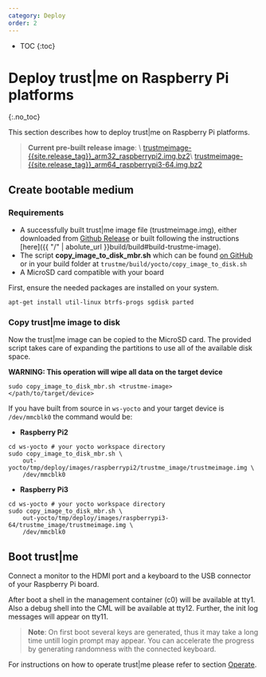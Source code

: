 ```yaml
---
category: Deploy
order: 2
---
```

- TOC
{:toc}

# Deploy trust\|me on Raspberry Pi platforms
{:.no_toc}

This section describes how to deploy trust\|me on Raspberry Pi platforms.

> **Current pre-built release image**: \\
[trustmeimage-{{site.release_tag}}_arm32_raspberrypi2.img.bz2]({{site.githuborg}}/{{site.repository}}/releases/download/{{site.release_tag}}/trustmeimage-{{site.release_tag}}_arm32_raspberrypi2.img.bz2)\\
[trustmeimage-{{site.release_tag}}_arm64_raspberrypi3-64.img.bz2]({{site.githuborg}}/{{site.repository}}/releases/download/{{site.release_tag}}/trustmeimage-{{site.release_tag}}_arm64_raspberrypi3-64.img.bz2)

## Create bootable medium

### Requirements
* A successfully built trust\|me image file (trustmeimage.img), either downloaded from [Github Release]({{site.githuborg}}/{{site.repository}}/releases/tag/{{site.release_tag}}) or built following the instructions [here]({{ "/" | abolute_url }}build/build#build-trustme-image).
* The script **copy_image_to_disk_mbr.sh** which can be found [on GitHub](https://github.com/trustm3/trustme_build/raw/master/yocto/copy_image_to_disk_mbr.sh) or in your build folder at `trustme/build/yocto/copy_image_to_disk.sh`
* A MicroSD card compatible with your board

First, ensure the needed packages are installed on your system.
```
apt-get install util-linux btrfs-progs sgdisk parted
```

### Copy trust\|me image to disk
Now the trust\|me image can be copied to the MicroSD card.
The provided script takes care of expanding the partitions to use all of the available disk space.

**WARNING: This operation will wipe all data on the target device**
```
sudo copy_image_to_disk_mbr.sh <trustme-image> </path/to/target/device>
```

If you have built from source in `ws-yocto` and your target device is `/dev/mmcblk0` the command would be:
- **Raspberry Pi2**
```
cd ws-yocto # your yocto workspace directory
sudo copy_image_to_disk_mbr.sh \
	out-yocto/tmp/deploy/images/raspberrypi2/trustme_image/trustmeimage.img \
	/dev/mmcblk0
```
- **Raspberry Pi3**
```
cd ws-yocto # your yocto workspace directory
sudo copy_image_to_disk_mbr.sh \
	out-yocto/tmp/deploy/images/raspberrypi3-64/trustme_image/trustmeimage.img \
	/dev/mmcblk0
```

## Boot trust|me

Connect a monitor to the HDMI port and a keyboard to the USB connector of your Raspberry Pi
 board.

After boot a shell in the management container (c0) will be available at tty1.
Also a debug shell into the CML will be available at tty12.
Further, the init log messages will appear on tty11.

> **Note**: On first boot several keys are generated, thus it may take a long
time untill login prompt may appear. You can accelerate the progress by generating
randomness with the connected keyboard.

For instructions on how to operate trust\|me please refer to section [Operate](/operate).
